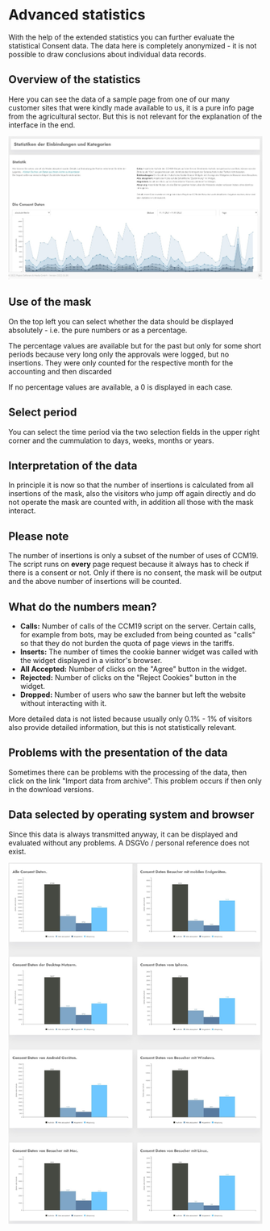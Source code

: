 # Advanced statistics

With the help of the extended statistics you can further evaluate the statistical Consent data. The data here is completely anonymized - it is not possible to draw conclusions about individual data records.

## Overview of the statistics

Here you can see the data of a sample page from one of our many customer sites that were kindly made available to us, it is a pure info page from the agricultural sector. But this is not relevant for the explanation of the interface in the end.

![screenshot-1641940415783](../assets/screenshot-1641940415783.jpg)

## Use of the mask

On the top left you can select whether the data should be displayed absolutely - i.e. the pure numbers or as a percentage.

The percentage values are available but for the past but only for some short periods because very long only the approvals were logged, but no insertions. They were only counted for the respective month for the accounting and then discarded 

If no percentage values are available, a 0 is displayed in each case.

## Select period

You can select the time period via the two selection fields in the upper right corner and the cummulation to days, weeks, months or years.

## Interpretation of the data

In principle it is now so that the number of insertions is calculated from all insertions of the mask, also the visitors who jump off again directly and do not operate the mask are counted with, in addition all those with the mask interact.

## Please note

The number of insertions is only a subset of the number of uses of CCM19. The script runs on **every** page request because it always has to check if there is a consent or not. Only if there is no consent, the mask will be output and the above number of insertions will be counted.

## What do the numbers mean?

- **Calls:** Number of calls of the CCM19 script on the server. Certain calls, for example from bots, may be excluded from being counted as "calls" so that they do not burden the quota of page views in the tariffs.
- **Inserts:** The number of times the cookie banner widget was called with the widget displayed in a visitor's browser.
- **All Accepted:** Number of clicks on the "Agree" button in the widget.
- **Rejected:** Number of clicks on the "Reject Cookies" button in the widget.
- **Dropped:** Number of users who saw the banner but left the website without interacting with it.

More detailed data is not listed because usually only 0.1% - 1% of visitors also provide detailed information, but this is not statistically relevant.

## Problems with the presentation of the data

Sometimes there can be problems with the processing of the data, then click on the link "Import data from archive". This problem occurs if then only in the download versions.

## Data selected by operating system and browser

Since this data is always transmitted anyway, it can be displayed and evaluated without any problems. A DSGVo / personal reference does not exist.

![screenshot-1641940714580](../assets/screenshot-1641940714580.jpg)
